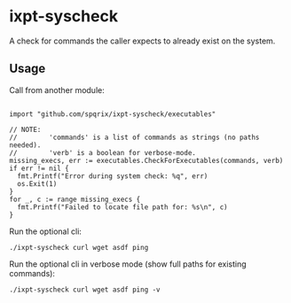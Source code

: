 # ixpt-syscheck

A check for commands the caller expects to already exist on the system.

## Usage

Call from another module:

```golang

import "github.com/spqrix/ixpt-syscheck/executables"

// NOTE:
//        'commands' is a list of commands as strings (no paths needed).
//        'verb' is a boolean for verbose-mode.
missing_execs, err := executables.CheckForExecutables(commands, verb)
if err != nil {
  fmt.Printf("Error during system check: %q", err)
  os.Exit(1)
}
for _, c := range missing_execs {
  fmt.Printf("Failed to locate file path for: %s\n", c)
}

```

Run the optional cli:

`./ixpt-syscheck curl wget asdf ping`

Run the optional cli in verbose mode (show full paths for existing commands):

`./ixpt-syscheck curl wget asdf ping -v`
